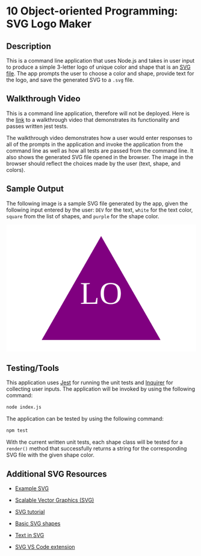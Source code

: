 # 10 Object-oriented Programming: SVG Logo Maker

## Description

This is a command line application that uses Node.js and takes in user input to produce a simple 3-letter logo of unique color and shape that is an [SVG file](https://en.wikipedia.org/wiki/Scalable_Vector_Graphics). The app prompts the user to choose a color and shape, provide text for the logo, and save the generated SVG to a `.svg` file.

## Walkthrough Video
This is a command line application, therefore will not be deployed. Here is the [link]() to a walkthrough video that demonstrates its functionality and passes written jest tests. 

The walkthrough video demonstrates how a user would enter responses to all of the prompts in the application and invoke the application from the command line as well as how all tests are passed from the command line. It also shows the generated SVG file opened in the browser. The image in the browser should reflect the choices made by the user (text, shape, and colors).

## Sample Output

The following image is a sample SVG file generated by the app, given the following input entered by the user: `DEV` for the text, `white` for the text color, `square` from the list of shapes, and `purple` for the shape color. 

![Image showing a purple square with white text that reads "DEV.".](./examples/logo.svg)

## Testing/Tools

This application uses [Jest](https://www.npmjs.com/package/jest) for running the unit tests and [Inquirer](https://www.npmjs.com/package/inquirer/v/8.2.4) for collecting user inputs. The application will be invoked by using the following command:

```bash
node index.js
```
The application can be tested by using the following command:

```bash
npm test
```

With the current written unit tests, each shape class will be tested for a `render()` method that successfully returns a string for the corresponding SVG file with the given shape color.


## Additional SVG Resources

* [Example SVG](https://static.fullstack-bootcamp.com/fullstack-ground/module-10/circle.svg)

* [Scalable Vector Graphics (SVG)](https://en.wikipedia.org/wiki/Scalable_Vector_Graphics)

* [SVG tutorial](https://developer.mozilla.org/en-US/docs/Web/SVG/Tutorial)

* [Basic SVG shapes](https://developer.mozilla.org/en-US/docs/Web/SVG/Tutorial/Basic_Shapes)

* [Text in SVG](https://developer.mozilla.org/en-US/docs/Web/SVG/Tutorial/Texts)

* [SVG VS Code extension](https://marketplace.visualstudio.com/items?itemName=jock.svg)



